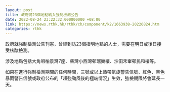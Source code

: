 ```yaml
---
layout: post
title: 政府將23個地點納入強制檢測公告
date: 2022-08-24 23:22:32.000000000 +08:00
link: https://news.rthk.hk/rthk/ch/component/k2/1663938-20220824.htm
categories: rthk
---
```


政府就強制檢測公告刊憲，曾經到訪23個指明地點的人士，需要在明日或後日接受核酸檢測。

涉及地點包括大角咀柏景灣7座、柴灣小西灣邨瑞樂樓、沙田禾輋邨民和樓等。

如果在進行強制檢測期間的任何時間，三號或以上熱帶氣旋警告信號、紅色、黑色暴雨警告信號或政府公布的「超強颱風後的極端情況」生效，強檢期限將會延長一天。
